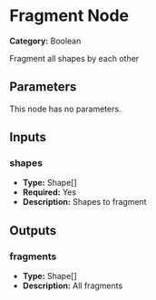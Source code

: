 
# Fragment Node

**Category:** Boolean

Fragment all shapes by each other

## Parameters

This node has no parameters.

## Inputs


### shapes
- **Type:** Shape[]
- **Required:** Yes
- **Description:** Shapes to fragment


## Outputs


### fragments
- **Type:** Shape[]
- **Description:** All fragments



